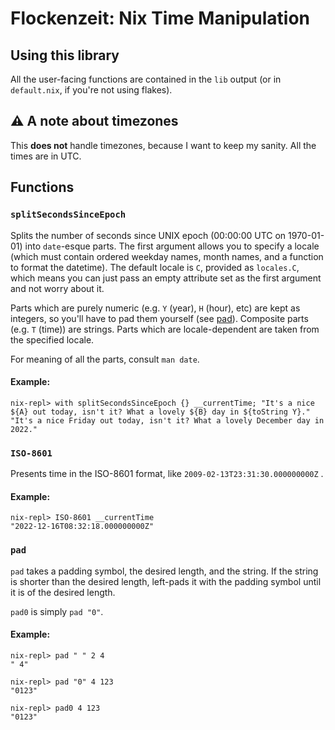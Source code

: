 # Flockenzeit: Nix Time Manipulation

## Using this library

All the user-facing functions are contained in the `lib` output (or in
`default.nix`, if you're not using flakes).

## :warning: A note about timezones

This **does not** handle timezones, because I want to keep my sanity. All the
times are in UTC.

## Functions

### `splitSecondsSinceEpoch`

Splits the number of seconds since UNIX epoch (00:00:00 UTC on 1970-01-01) into
`date`-esque parts. The first argument allows you to specify a locale (which
must contain ordered weekday names, month names, and a function to format the
datetime). The default locale is `C`, provided as `locales.C`, which means you
can just pass an empty attribute set as the first argument and not worry about
it.

Parts which are purely numeric (e.g. `Y` (year), `H` (hour), etc) are kept as
integers, so you'll have to pad them yourself (see [pad](#pad)).  Composite
parts (e.g. `T` (time)) are strings. Parts which are locale-dependent are taken
from the specified locale.

For meaning of all the parts, consult `man date`.

#### Example:

```
nix-repl> with splitSecondsSinceEpoch {} __currentTime; "It's a nice ${A} out today, isn't it? What a lovely ${B} day in ${toString Y}."
"It's a nice Friday out today, isn't it? What a lovely December day in 2022."
```

### `ISO-8601`

Presents time in the ISO-8601 format, like `2009-02-13T23:31:30.000000000Z` .

#### Example:

```
nix-repl> ISO-8601 __currentTime
"2022-12-16T08:32:18.000000000Z"
```

### `pad`

`pad` takes a padding symbol, the desired length, and the string. If the string
is shorter than the desired length, left-pads it with the padding symbol until
it is of the desired length.

`pad0` is simply `pad "0"`.

#### Example:

```
nix-repl> pad " " 2 4
" 4"

nix-repl> pad "0" 4 123
"0123"

nix-repl> pad0 4 123
"0123"
```
